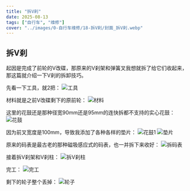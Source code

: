 ```yaml
---
title: "拆V刹"  
date: 2025-08-13  
tags: ["自行车", "维修"]  
cover: "../images/0-自行车维修/18-拆V刹/封面_拆V刹.webp"
---
```

## 拆V刹
起因是完成了前轮的V改碟，那原来的V刹架和弹簧叉我想就拆了给它们收起来，那这篇就介绍一下V刹的拆卸技巧。

先看一下工具，就2把：
![工具](../images/0-维修自行车/18-拆V刹/工具.webp)

材料就是之前V改碟剩下的原前轮：
![材料](../images/0-维修自行车/18-拆V刹/材料.webp)

这里的花鼓还是那种径宽90mm还是95mm的连快拆都不支持的实心花鼓：
![花鼓](../images/0-维修自行车/18-拆V刹/花鼓.webp)

因为前叉宽度是100mm，导致我添加了各种各样的垫片：
![花鼓1](../images/0-维修自行车/18-拆V刹/花鼓1.webp)
![垫片](../images/0-维修自行车/18-拆V刹/垫片.webp)

原来的码表是最古老的那种磁吸感应式的码表，也一并拆下来收好：
![拆码表](../images/0-维修自行车/18-拆V刹/拆码表.webp)

接着拆V刹架和V刹柱：
![拆V刹柱](../images/0-维修自行车/18-拆V刹/拆V刹柱.webp)

完工：
![完工](../images/0-维修自行车/18-拆V刹/完工.webp)

剩下的轮子整个丢掉：
![轮子](../images/0-维修自行车/18-拆V刹/轮子.webp)